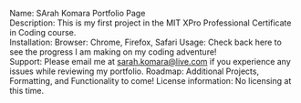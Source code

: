Name: SArah Komara Portfolio Page  
Description: This is my first project in the MIT XPro Professional Certificate in Coding course.  
Installation: Browser: Chrome, Firefox, Safari
Usage: Check back here to see the progress I am making on my coding adventure!  
Support: Please email me at sarah.komara@live.com if you experience any issues while reviewing my portfolio. 
Roadmap: Additional Projects, Formatting, and Functionality to come! 
License information: No licensing at this time.  
